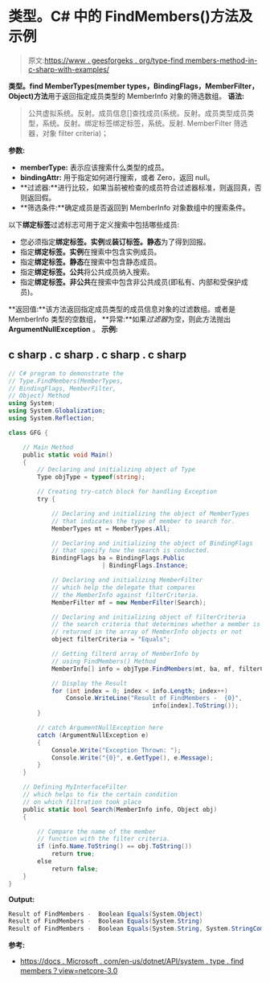 # 类型。C# 中的 FindMembers()方法及示例

> 原文:[https://www . geesforgeks . org/type-find members-method-in-c-sharp-with-examples/](https://www.geeksforgeeks.org/type-findmembers-method-in-c-sharp-with-examples/)

**类型。find MemberTypes(member types，BindingFlags，MemberFilter，Object)方法**用于返回指定成员类型的 MemberInfo 对象的筛选数组。
**语法:**

> 公共虚拟系统。反射。成员信息[]查找成员(系统。反射。成员类型成员类型，系统。反射。绑定标签绑定标签，系统。反射. MemberFilter 筛选器，对象 filter criteria)；

**参数:**

*   **memberType:** 表示应该搜索什么类型的成员。
*   **bindingAttr:** 用于指定如何进行搜索，或者 Zero，返回 null。
*   **过滤器:**进行比较，如果当前被检查的成员符合过滤器标准，则返回真，否则返回假。
*   **筛选条件:**确定成员是否返回到 MemberInfo 对象数组中的搜索条件。

以下**绑定标签**过滤标志可用于定义搜索中包括哪些成员:

*   您必须指定**绑定标签。实例**或**装订标签。静态**为了得到回报。
*   指定**绑定标签。实例**在搜索中包含实例成员。
*   指定**绑定标签。静态**在搜索中包含静态成员。
*   指定**绑定标签。公共**将公共成员纳入搜索。
*   指定**绑定标签。非公共**在搜索中包含非公共成员(即私有、内部和受保护成员)。

**返回值:**该方法返回指定成员类型的成员信息对象的过滤数组。或者是 MemberInfo 类型的空数组，
**异常:**如果*过滤器*为空，则此方法抛出 **ArgumentNullException** 。
**示例:**

## c sharp . c sharp . c sharp . c sharp

```cs
// C# program to demonstrate the
// Type.FindMembers(MemberTypes,
// BindingFlags, MemberFilter,
// Object) Method
using System;
using System.Globalization;
using System.Reflection;

class GFG {

    // Main Method
    public static void Main()
    {
        // Declaring and initializing object of Type
        Type objType = typeof(string);

        // Creating try-catch block for handling Exception
        try {

            // Declaring and initializing the object of MemberTypes
            // that indicates the type of member to search for.
            MemberTypes mt = MemberTypes.All;

            // Declaring and initializing the object of BindingFlags
            // that specify how the search is conducted.
            BindingFlags ba = BindingFlags.Public
                          | BindingFlags.Instance;

            // Declaring and initializing MemberFilter
            // which help the delegate that compares
            // the MemberInfo against filterCriteria.
            MemberFilter mf = new MemberFilter(Search);

            // Declaring and initializing object of filterCriteria
            // the search criteria that determines whether a member is
            // returned in the array of MemberInfo objects or not
            object filterCriteria = "Equals";

            // Getting filterd array of MemberInfo by
            // using FindMembers() Method
            MemberInfo[] info = objType.FindMembers(mt, ba, mf, filterCriteria);

            // Display the Result
            for (int index = 0; index < info.Length; index++)
                Console.WriteLine("Result of FindMembers -  {0}",
                                        info[index].ToString());
        }

        // catch ArgumentNullException here
        catch (ArgumentNullException e)
        {
            Console.Write("Exception Thrown: ");
            Console.Write("{0}", e.GetType(), e.Message);
        }
    }

    // Defining MyInterfaceFilter
    // which helps to fix the certain condition
    // on which filtration took place
    public static bool Search(MemberInfo info, Object obj)
    {

        // Compare the name of the member
        // function with the filter criteria.
        if (info.Name.ToString() == obj.ToString())
            return true;
        else
            return false;
    }
}
```

**Output:** 

```cs
Result of FindMembers -  Boolean Equals(System.Object)
Result of FindMembers -  Boolean Equals(System.String)
Result of FindMembers -  Boolean Equals(System.String, System.StringComparison)
```

**参考:**

*   [https://docs . Microsoft . com/en-us/dotnet/API/system . type . find members？view=netcore-3.0](https://docs.microsoft.com/en-us/dotnet/api/system.type.findmembers?view=netcore-3.0)